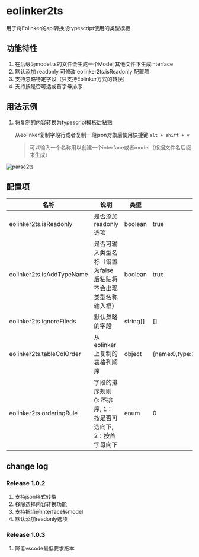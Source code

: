 # eolinker2ts

用于将Eolinker的api转换成typescript使用的类型模板

## 功能特性
1. 在后缀为model.ts的文件会生成一个Model,其他文件下生成interface
5. 默认添加 readonly 可修改 eolinker2ts.isReadonly 配置项
6. 支持忽略特定字段（只支持Eolinker方式的转换）
7. 支持按是否可选或首字母排序
## 用法示例
1. 将复制的内容转换为typescript模板后粘贴

    从eolinker复制字段行或者复制一段json对象后使用快捷键 `alt + shift + v`

    > 可以输入一个名称用以创建一个interface或者model（根据文件名后缀来生成）

![parse2ts](https://user-images.githubusercontent.com/41280500/110262392-7eba1380-7fee-11eb-8435-39a14aa067af.gif)


## 配置项

| 名称     | 说明 | 类型 | 默认值 |
| ---- | ---- | ---- | ---- |
| eolinker2ts.isReadonly | 是否添加 readonly 选项 | boolean | true |
| eolinker2ts.isAddTypeName | 是否可输入类型名称（设置为false后粘贴将不会出现类型名称输入框） | boolean | true |
| eolinker2ts.ignoreFileds | 默认忽略的字段 | string[] | [] |
| eolinker2ts.tableColOrder | 从eolinker上复制的表格列顺序 | object | {name:0,type:1,isRequired:2,desc:3} |
| eolinker2ts.orderingRule | 字段的排序规则 0: 不排序, 1：按是否可选向下, 2：按首字母向下 | enum | 0 |


## change log

### Release 1.0.2
1. 支持json格式转换
2. 移除选择内容转换功能
3. 支持把当前interface转model
4. 默认添加readonly选项

### Release 1.0.3
1. 降低vscode最低要求版本